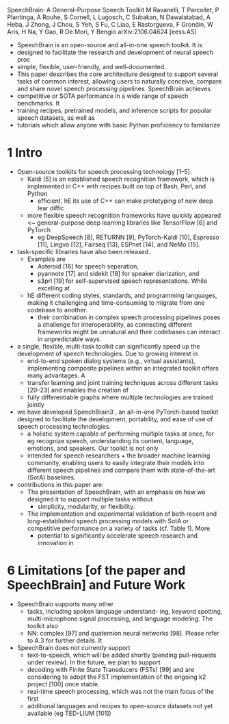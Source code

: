 SpeechBrain: A General-Purpose Speech Toolkit
M Ravanelli, T Parcollet, P Plantinga, A Rouhe, S Cornell, L Lugosch,
  C Subakan, N Dawalatabad, A Heba, J Zhong, J Chou, S Yeh, S Fu, C Liao,
  E Rastorgueva, F Grondin, W Aris, H Na, Y Gao, R De Mori, Y Bengio
arXiv:2106.04624 [eess.AS]

* SpeechBrain is an open-source and all-in-one speech toolkit. It is
* designed to facilitate the research and development of neural speech proc
* simple, flexible, user-friendly, and well-documented.
* This paper describes the core architecture designed to support several tasks
  of common interest, allowing users to naturally conceive, compare and share
  novel speech processing pipelines. SpeechBrain achieves
* competitive or SOTA performance in a wide range of speech benchmarks. It
* training recipes, pretrained models, and inference scripts
  for popular speech datasets, as well as
* tutorials which allow anyone with basic Python proficiency to familiarize

# 1 Intro

* Open-source toolkits for speech processing technology [1–5].
  * Kaldi [5] is an established speech recognition framework, which is
    implemented in C++ with recipes built on top of Bash, Perl, and Python
    * efficient, hE its use of C++ can make prototyping of new deep lear diffic
  * more flexible speech recognition frameworks have quickly appeared
    <~ general-purpose deep learning libraries like TensorFlow [6] and PyTorch
    * eg DeepSpeech [8], RETURNN [9], PyTorch-Kaldi [10], Espresso [11],
      Lingvo [12], Fairseq [13], ESPnet [14], and NeMo [15].
* task-specific libraries have also been released.
  * Examples are
    * Asteroid [16] for speech separation,
    * pyannote [17] and sidekit [18] for speaker diarization, and
    * s3prl [19] for self-supervised speech representations. While excelling at
  * hE different coding styles, standards, and programming languages, making it
    challenging and time-consuming to migrate from one codebase to another.
    * their combination in complex speech processing pipelines poses a
      challenge for interoperability, as connecting different frameworks might
      be unnatural and their codebases can interact in unpredictable ways.
* a single, flexible, multi-task toolkit can significantly speed up the
  development of speech technologies. Due to growing interest in
  * end-to-end spoken dialog systems (e.g., virtual assistants), implementing
    composite pipelines within an integrated toolkit offers many advantages. A
  * transfer learning and joint training techniques across different tasks
    [20–23] and enables the creation of
  * fully differentiable graphs where multiple technologies are trained jointly
* we have developed SpeechBrain3 , an all-in-one PyTorch-based toolkit
  designed to facilitate the development, portability, and ease of use of
  speech processing technologies.
  * a holistic system capable of performing multiple tasks at once, for
    eg recognize speech, understanding its content, language, emotions, and
    speakers. Our toolkit is not only
  * intended for speech researchers + the broader machine learning community,
    enabling users to easily integrate their models into different speech
    pipelines and compare them with state-of-the-art (SotA) baselines.
* contributions in this paper are:
  * The presentation of SpeechBrain, with an
    emphasis on how we designed it to support multiple tasks without
    * simplicity, modularity, or flexibility.
  * The implementation and experimental validation of both
    recent and long-established speech processing models with
    SotA or competitive performance on a variety of tasks (cf. Table 1).  More
    * potential to significantly accelerate speech research and innovation in

# 6 Limitations [of the paper and SpeechBrain] and Future Work

* SpeechBrain supports many other
  * tasks, including spoken language understand- ing, keyword spotting,
    multi-microphone signal processing, and language modeling. The toolkit also
  * NN: complex [97] and quaternion neural networks [98]. Please refer to A.3
    for further details. It
* SpeechBrain does not currently support
  * text-to-speech, which will be added shortly (pending pull-requests under
    review). In the future, we plan to support
  * decoding with Finite State Transducers (FSTs) [99] and are considering to
    adopt the FST implementation of the ongoing k2 project [100] once stable.
  * real-time speech processing, which was not the main focus of the first
  * additional languages and recipes to open-source datasets not yet available
    (eg TED-LIUM [101])
